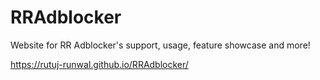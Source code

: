 # RRAdblocker
Website for RR Adblocker's support, usage, feature showcase and more!

https://rutuj-runwal.github.io/RRAdblocker/
